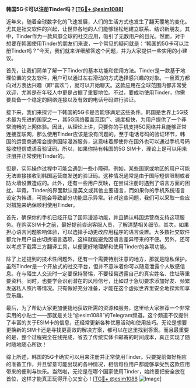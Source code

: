 **韩国5G卡可以注册Tinder吗？[[TG💪+ @esim1088](https://t.me/s/esim1088)]**

近年来，随着全球数字化的飞速发展，人们的生活方式也发生了翻天覆地的变化。尤其是社交软件的兴起，让世界各地的人们能够轻松地建立联系、结识新朋友。其中，Tinder作为一款风靡全球的社交应用，吸引了无数用户的目光。然而，对于想要在韩国使用Tinder的朋友们来说，一个常见的疑问就是：“韩国的5G卡可以注册Tinder吗？”今天，我们就来详细解答这个问题，并为大家提供一些实用的小建议。

首先，让我们简单了解一下Tinder的基本功能和使用方法。Tinder是一款基于地理位置的交友软件，用户可以通过左右滑动的方式选择感兴趣的对象。一旦双方都向对方表达兴趣（即“喜欢”），就可以开始聊天。这款应用在全球范围内都非常受欢迎，尤其是在年轻人中更是占据了重要地位。不过，要成功使用Tinder，你需要具备一个稳定的网络连接以及有效的电话号码进行验证。

接下来，我们来探讨一下韩国的5G卡是否能够满足这些条件。韩国是世界上5G技术最为先进的国家之一，其5G网络覆盖范围广、速度极快，为用户提供了一个非常流畅的上网体验。因此，从理论上讲，只要你的手机支持5G网络并且能够正常连接互联网，那么使用Tinder应该是没有问题的。至于电话号码的验证环节，韩国的运营商通常会提供国际漫游服务，这意味着即使你在国外也可以通过手机号码接收短信或语音验证码。所以，如果你持有韩国的5G SIM卡，理论上是可以用来注册并正常使用Tinder的。

但是，实际操作过程中可能会遇到一些小障碍。例如，某些国家或地区的用户可能无法直接接收到韩国运营商发送的验证码。这种情况通常是由于国际短信限制或者防火墙设置造成的。此外，还有一些用户反映，在尝试注册时遇到了语言方面的困扰。毕竟，Tinder的界面默认是英文或其他主要语言，而如果你的手机系统语言设定为韩语，可能会导致部分功能显示异常。针对这些问题，我们可以采取一些应对措施来确保顺利使用Tinder。

首先，确保你的手机已经开启了国际漫游功能，并且确认韩国运营商支持这项服务。在购买SIM卡之前，最好提前咨询客服人员，了解清楚相关细节。其次，如果担心语言问题影响体验，可以选择手动更改应用程序的语言设置。大多数社交软件都允许用户自由切换语言选项，这样就能避免因语言差异带来的不便。另外，还可以考虑下载第三方翻译工具，以便更好地理解和使用Tinder的各项功能。

除了上述提到的技术性问题外，还有一个需要特别注意的地方，那就是隐私保护。虽然Tinder是一个开放式的社交平台，但并不意味着你可以随意泄露个人敏感信息。在与陌生人交流时一定要保持警惕，不要轻易透露自己的真实姓名、住址等重要资料。同时，也要学会识别潜在的风险信号，比如过于急切要求添加好友、频繁发送私人照片等情况。只有做好充分准备，才能在这个虚拟世界里安全地探索和享受乐趣。

最后，为了帮助大家更加便捷地获取所需的资源和服务，这里给大家推荐一个非常实用的小贴士——那就是关注“@esim1088”的Telegram频道。这个频道不仅提供了丰富的关于ESIM卡的信息，还经常更新各种优惠活动和使用技巧。无论是想要更换新的SIM卡还是寻找更高效的解决方案，都可以在这里找到答案。而且最重要的是，整个过程完全在线完成，省去了传统实体卡邮寄的时间成本，真正实现了随时随地随心所欲！

综上所述，韩国的5G卡确实可以用来注册并正常使用Tinder。只要提前做好相应的准备工作，并且留意可能出现的各种情况，相信每位用户都能够享受到这款应用带来的便利与快乐。当然啦，无论是在哪个国家使用Tinder，始终要把安全放在首位，这样才能真正玩得开心又安心！[[TG💪+ @esim1088](https://t.me/s/esim1088) ![Image](https://i.postimg.cc/4NQfJmqS/Snipaste-2025-05-13-00-14-12.png)]